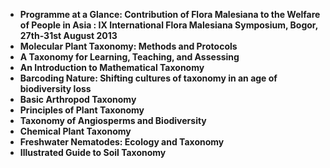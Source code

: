 
<ul>
                                <li><b><a target="_blank" href="https://github.com/manjunath5496/Beginner-Java-Exercises/blob/master/pb(1).pdf" style="text-decoration:none;">Programme at a Glance: Contribution of Flora Malesiana to the Welfare of People in Asia : IX International Flora Malesiana Symposium, Bogor, 27th-31st August 2013 </a></b></li>
                                <li><b><a target="_blank" href="https://github.com/manjunath5496/Beginner-Java-Exercises/blob/master/pb(2).pdf" style="text-decoration:none;">Molecular Plant Taxonomy: Methods and Protocols</a></b></li>
                                <li><b><a target="_blank" href="https://github.com/manjunath5496/Beginner-Java-Exercises/blob/master/pb(3).pdf" style="text-decoration:none;">A Taxonomy for Learning, Teaching, and Assessing</a></b></li>
 <li><b><a target="_blank" href="https://github.com/manjunath5496/Beginner-Java-Exercises/blob/master/pb(4).pdf" style="text-decoration:none;">An Introduction to Mathematical Taxonomy </a></b></li>                              
<li><b><a target="_blank" href="https://github.com/manjunath5496/Beginner-Java-Exercises/blob/master/pb(5).pdf" style="text-decoration:none;">Barcoding Nature: Shifting cultures of taxonomy in an age of biodiversity loss </a></b></li>
                                
 <li><b><a target="_blank" href="https://github.com/manjunath5496/Beginner-Java-Exercises/blob/master/pb(6).pdf" style="text-decoration:none;">Basic Arthropod Taxonomy</a></b></li>
                          
<li><b><a target="_blank" href="https://github.com/manjunath5496/Beginner-Java-Exercises/blob/master/pb(7).pdf" style="text-decoration:none;">Principles of Plant Taxonomy </a></b></li>
                                <li><b><a target="_blank" href="https://github.com/manjunath5496/Beginner-Java-Exercises/blob/master/pb(8).pdf" style="text-decoration:none;">Taxonomy of Angiosperms and Biodiversity</a></b></li>
                                <li><b><a target="_blank" href="https://github.com/manjunath5496/Beginner-Java-Exercises/blob/master/pb(9).pdf" style="text-decoration:none;">Chemical Plant Taxonomy</a></b></li>
                                
<li><b><a target="_blank" href="https://github.com/manjunath5496/Beginner-Java-Exercises/blob/master/pb(10).pdf" style="text-decoration:none;">Freshwater Nematodes: Ecology and Taxonomy</a></b></li>
<li><b><a target="_blank" href="https://github.com/manjunath5496/Beginner-Java-Exercises/blob/master/pb(11).pdf" style="text-decoration:none;">Illustrated Guide to Soil Taxonomy</a></b></li>
 </ul>
	
